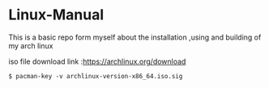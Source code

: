 # Linux-Manual
This is a basic repo form myself about the installation ,using and building of my arch linux

iso file download link :https://archlinux.org/download

<code>$ pacman-key -v archlinux-version-x86_64.iso.sig</code>

